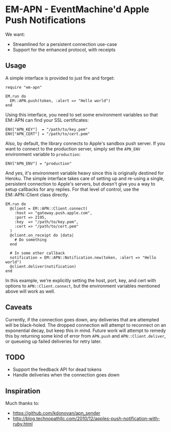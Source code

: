 # EM-APN - EventMachine'd Apple Push Notifications #

We want:

 * Streamlined for a persistent connection use-case
 * Support for the enhanced protocol, with receipts

## Usage ##

A simple interface is provided to just fire and forget:

    require "em-apn"

    EM.run do
      EM::APN.push(token, :alert => "Hello world")
    end

Using this interface, you need to set some environment variables so that EM::APN
can find your SSL certificates:

    ENV["APN_KEY"]  = "/path/to/key.pem"
    ENV["APN_CERT"] = "/path/to/cert.pem"

Also, by default, the library connects to Apple's sandbox push server. If you want
to connect to the production server, simply set the `APN_ENV` environment variable
to `production`:

    ENV["APN_ENV"] = "production"

And yes, it's environment variable heavy since this is originally destined for
Heroku. The simple interface takes care of setting up and re-using a single,
persistent connection to Apple's servers, but doesn't give you a way to setup
callbacks for any replies. For that level of control, use the EM::APN::Client
class directly.

    EM.run do
      @client = EM::APN::Client.connect(
        :host => "gateway.push.apple.com",
        :port => 2195,
        :key  => "/path/to/key.pem",
        :cert => "/path/to/cert.pem"
      )
      @client.on_receipt do |data|
        # Do something
      end

      # In some other callback
      notification = EM::APN::Notification.new(token, :alert => "Hello world")
      @client.deliver(notification)
    end

In this example, we're explicitly setting the host, port, key, and cert with
options to `APN::Client.connect`, but the environment variables mentioned above will
work as well.

## Caveats ##

Currently, if the connection goes down, any deliveries that are attempted will
be black-holed. The dropped connection will attempt to reconnect on an
exponential decay, but keep this in mind. Future work will attempt to remedy
this by returning some kind of error from `APN.push` and `APN::Client.deliver`,
or queueing up failed deliveries for retry later.

## TODO ##

 * Support the feedback API for dead tokens
 * Handle deliveries when the connection goes down

## Inspiration ##

Much thanks to:

 * https://github.com/kdonovan/apn_sender
 * http://blog.technopathllc.com/2010/12/apples-push-notification-with-ruby.html
